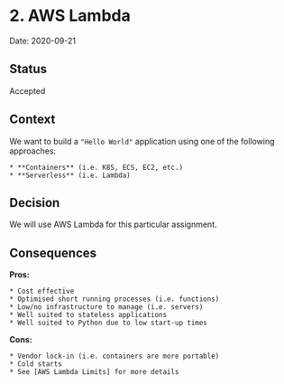# 2. AWS Lambda

Date: 2020-09-21

## Status

Accepted

## Context

We want to build a `"Hello World"` application using one of the
following approaches:

    * **Containers** (i.e. K8S, ECS, EC2, etc.)
    * **Serverless** (i.e. Lambda)

## Decision

We will use AWS Lambda for this particular assignment.

## Consequences

**Pros:**

    * Cost effective
    * Optimised short running processes (i.e. functions)
    * Low/no infrastructure to manage (i.e. servers)
    * Well suited to stateless applications
    * Well suited to Python due to low start-up times

**Cons:**

    * Vendor lock-in (i.e. containers are more portable)
    * Cold starts
    * See [AWS Lambda Limits] for more details


[AWS Lambda Limits]: https://docs.aws.amazon.com/lambda/latest/dg/gettingstarted-limits.html